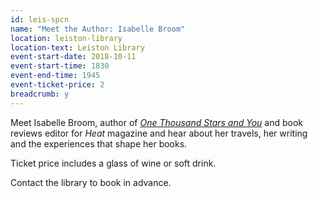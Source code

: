 ```yaml
---
id: leis-spcn
name: "Meet the Author: Isabelle Broom"
location: leiston-library
location-text: Leiston Library
event-start-date: 2018-10-11
event-start-time: 1830
event-end-time: 1945
event-ticket-price: 2
breadcrumb: y
---
```


Meet Isabelle Broom, author of [<cite>One Thousand Stars and You</cite>](https://suffolk.spydus.co.uk/cgi-bin/spydus.exe/ENQ/OPAC/BIBENQ?BRN=2409852) and book reviews editor for <cite>Heat</cite> magazine and hear about her travels, her writing and the experiences that shape her books.

Ticket price includes a glass of wine or soft drink.

Contact the library to book in advance.
